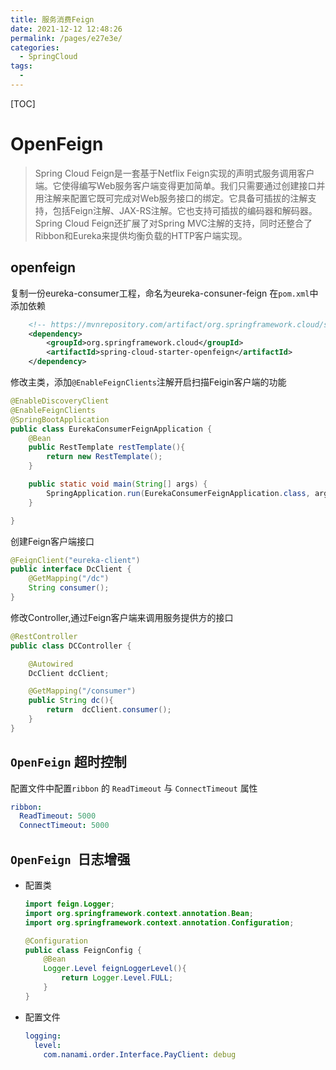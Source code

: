 ```yaml
---
title: 服务消费Feign
date: 2021-12-12 12:48:26
permalink: /pages/e27e3e/
categories:
  - SpringCloud
tags:
  - 
---
```

[TOC]

# OpenFeign

> Spring Cloud Feign是一套基于Netflix Feign实现的声明式服务调用客户端。它使得编写Web服务客户端变得更加简单。我们只需要通过创建接口并用注解来配置它既可完成对Web服务接口的绑定。它具备可插拔的注解支持，包括Feign注解、JAX-RS注解。它也支持可插拔的编码器和解码器。Spring Cloud Feign还扩展了对Spring MVC注解的支持，同时还整合了Ribbon和Eureka来提供均衡负载的HTTP客户端实现。

## openfeign

复制一份eureka-consumer工程，命名为eureka-consuner-feign
在`pom.xml`中添加依赖

``` pom.xml
    <!-- https://mvnrepository.com/artifact/org.springframework.cloud/spring-cloud-starter-openfeign -->
    <dependency>
        <groupId>org.springframework.cloud</groupId>
        <artifactId>spring-cloud-starter-openfeign</artifactId>
    </dependency>
```
修改主类，添加`@EnableFeignClients`注解开启扫描Feigin客户端的功能
``` Java
@EnableDiscoveryClient
@EnableFeignClients
@SpringBootApplication
public class EurekaConsumerFeignApplication {
    @Bean
    public RestTemplate restTemplate(){
        return new RestTemplate();
    }

    public static void main(String[] args) {
        SpringApplication.run(EurekaConsumerFeignApplication.class, args);
    }

}
```
创建Feign客户端接口
``` java
@FeignClient("eureka-client")
public interface DcClient {
    @GetMapping("/dc")
    String consumer();
}
```
修改Controller,通过Feign客户端来调用服务提供方的接口
``` Java
@RestController
public class DCController {

    @Autowired
    DcClient dcClient;

    @GetMapping("/consumer")
    public String dc(){
        return  dcClient.consumer();
    }
}
```

## `OpenFeign` 超时控制

配置文件中配置`ribbon` 的 `ReadTimeout` 与 `ConnectTimeout` 属性

``` yaml
ribbon:
  ReadTimeout: 5000
  ConnectTimeout: 5000
```



## `OpenFeign `日志增强

* 配置类

  ```java
  import feign.Logger;
  import org.springframework.context.annotation.Bean;
  import org.springframework.context.annotation.Configuration;
  
  @Configuration
  public class FeignConfig {
      @Bean
      Logger.Level feignLoggerLevel(){
          return Logger.Level.FULL;
      }
  }
  ```

* 配置文件

  ```yaml
  logging:
    level:
      com.nanami.order.Interface.PayClient: debug
  ```

  

  
